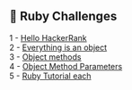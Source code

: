## 🎯 Ruby Challenges

1 - [Hello HackerRank](https://github.com/danipishinin/HackerRank/blob/main/ruby/hello-hackerRank.md) </br >
2 - [Everything is an object](https://github.com/danipishinin/HackerRank/blob/main/ruby/ruby-tutorial-everything-is-an-object.md) </br >
3 - [Object methods](https://github.com/danipishinin/HackerRank/blob/main/ruby/ruby-tutorial-object-methods.md) </br >
4 - [Object Method Parameters](https://github.com/danipishinin/HackerRank/blob/main/ruby/ruby-tutorials-object-method-parameters.md) </br >
5 - [Ruby Tutorial each](https://github.com/danipishinin/HackerRank/blob/main/ruby/ruby-tutorial-each.md) </br >